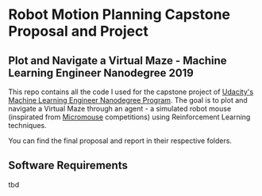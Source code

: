 # Robot Motion Planning Capstone Proposal and Project

## Plot and Navigate a Virtual Maze - Machine Learning Engineer Nanodegree 2019

This repo contains all the code I used for the capstone project of [Udacity's Machine Learning Engineer Nanodegree Program](https://www.udacity.com/course/machine-learning-engineer-nanodegree--nd009t). The goal is to plot and navigate a Virtual Maze through an agent - a simulated robot mouse (inspirated from [Micromouse](https://www.google.com/url?q=https://en.wikipedia.org/wiki/Micromouse&sa=D&ust=1578346149007000) competitions) using Reinforcement Learning techniques.

You can find the final proposal and report in their respective folders.

## Software Requirements
tbd
